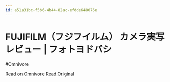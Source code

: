 ```yaml
---
id: a51a31bc-f5b6-4b44-82ac-efdde648076e
---
```


# FUJIFILM（フジフイルム） カメラ実写レビュー | フォトヨドバシ
#Omnivore

[Read on Omnivore](https://omnivore.app/me/https-photo-yodobashi-com-fujifilm-camera-191168d35e1)
[Read Original](https://photo.yodobashi.com/fujifilm/camera/)

